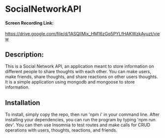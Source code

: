 # SocialNetworkAPI

#### Screen Recording Link:
https://drive.google.com/file/d/1ASQlIMix_HM16zGq5PYLfHAKWzkAyuzt/view


## Description:

This is a Social Network API, an application meant to store information on different people to share thoughts with each other.
You can make users, make friends, share thoughts, and share reactions on other users thoughts.
It is a simple application using mongodb and mongoose to store information.


## Installation 

To install, simply copy the repo, then run 'npm i' in your command line. After installing your dependencies, you can run the program 
by typing 'npm run dev'. You can then use Insomnia to test routes and make calls for CRUD operations with users, thoughts, reactions,
and friends.
